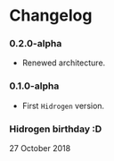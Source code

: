 # Changelog

### 0.2.0-alpha
- Renewed architecture.


### 0.1.0-alpha
- First `Hidrogen` version.

### Hidrogen birthday :D
27 October 2018
